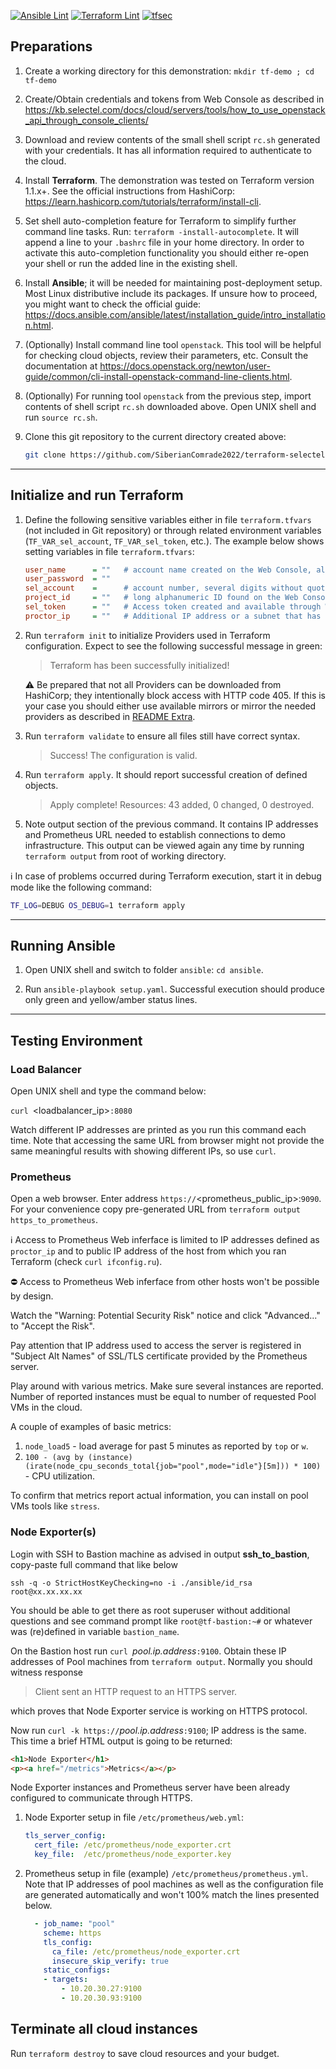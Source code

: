 [![Ansible Lint](https://github.com/SiberianComrade2022/terraform-selectel-demo/actions/workflows/ansible-lint.yml/badge.svg)](https://github.com/SiberianComrade2022/terraform-selectel-demo/actions/workflows/ansible-lint.yml)
[![Terraform Lint](https://github.com/SiberianComrade2022/terraform-selectel-demo/actions/workflows/terraform-lint.yml/badge.svg)](https://github.com/SiberianComrade2022/terraform-selectel-demo/actions/workflows/terraform-lint.yml)
[![tfsec](https://github.com/SiberianComrade2022/terraform-selectel-demo/actions/workflows/tfsec.yml/badge.svg)](https://github.com/SiberianComrade2022/terraform-selectel-demo/actions/workflows/tfsec.yml)


## Preparations
1. Create a working directory for this demonstration:  `mkdir tf-demo ; cd tf-demo`

2. Create/Obtain credentials and tokens from Web Console as described in 
https://kb.selectel.com/docs/cloud/servers/tools/how_to_use_openstack_api_through_console_clients/

3. Download and review contents of the small shell script `rc.sh` generated with your credentials. It has all information required to authenticate to the cloud.

5. Install **Terraform**. The demonstration was tested on Terraform version 1.1.x+. See the official instructions from HashiCorp: https://learn.hashicorp.com/tutorials/terraform/install-cli.

6. Set shell auto-completion feature for Terraform to simplify further command line tasks. Run: `terraform -install-autocomplete`. It will append a line to your `.bashrc` file in your home directory. In order to activate this auto-completion functionality you should either re-open your shell or run the added line in the existing shell.

7. Install **Ansible**; it will be needed for maintaining post-deployment setup. Most Linux distributive include its packages. If unsure how to proceed, you might want to check the official guide: https://docs.ansible.com/ansible/latest/installation_guide/intro_installation.html.

8. (Optionally) Install command line tool `openstack`. This tool will be helpful for checking cloud objects, review their parameters, etc. Consult the documentation at https://docs.openstack.org/newton/user-guide/common/cli-install-openstack-command-line-clients.html.

9. (Optionally) For running tool `openstack` from the previous step, import contents of shell script `rc.sh` downloaded above. Open UNIX shell and run `source rc.sh`.

10. Clone this git repository to the current directory created above:
      ```bash
      git clone https://github.com/SiberianComrade2022/terraform-selectel-demo.git .
      ```

***
## Initialize and run Terraform
1. Define the following sensitive variables either in file `terraform.tfvars` (not included in Git repository) or through related environment variables (`TF_VAR_sel_account`, `TF_VAR_sel_token`, etc.). The example below shows setting variables in file `terraform.tfvars`:
      ```ini
      user_name      = ""   # account name created on the Web Console, also mentioned in rc.sh.
      user_password  = ""
      sel_account    =      # account number, several digits without quotes
      project_id     = ""   # long alphanumeric ID found on the Web Console and in the script rc.sh.
      sel_token      = ""   # Access token created and available through Web Console. Copy full string.
      proctor_ip     = ""   # Additional IP address or a subnet that has access to Bastion SSH and Prometheus web
      ``` 
2. Run `terraform init` to initialize Providers used in Terraform configuration. Expect to see the following successful message in green:
   > Terraform has been successfully initialized!

   :warning: Be prepared that not all Providers can be downloaded from HashiCorp; they intentionally block access with HTTP code 405. If this is your case you should either use available mirrors or mirror the needed providers as described in [README Extra](README_extra.md).


3. Run `terraform validate` to ensure all files still have correct syntax.
   > Success! The configuration is valid.

4. Run `terraform apply`. It should report successful creation of defined objects.
   > Apply complete! Resources: 43 added, 0 changed, 0 destroyed.

5. Note output section of the previous command. It contains IP addresses and Prometheus URL needed to establish connections to demo infrastructure. This output can be viewed again any time by running `terraform output` from root of working directory. 

:information_source: In case of problems occurred during Terraform execution, start it in debug mode like the following command:

```bash
TF_LOG=DEBUG OS_DEBUG=1 terraform apply
```

****
## Running Ansible
1. Open UNIX shell and switch to folder `ansible`: `cd ansible`.

2. Run `ansible-playbook setup.yaml`. Successful execution should produce only green and yellow/amber status lines. 


***
## Testing Environment

### Load Balancer
Open UNIX shell and type the command below:

`curl `<loadbalancer_ip>`:8080`

Watch different IP addresses are printed as you run this command each time. Note that accessing the same URL from browser might not provide the same  meaningful results with showing different IPs, so use `curl`.

### Prometheus
Open a web browser. Enter address `https://`<prometheus_public_ip>:`9090`. For your convenience copy pre-generated URL from `terraform output` `https_to_prometheus`.


:information_source: Access to Prometheus Web inferface is limited to IP addresses defined as `proctor_ip` and to public IP address of the host from which you ran Terraform (check `curl ifconfig.ru`). 

:no_entry: Access to Prometheus Web inferface from other hosts won't be possible by design.

Watch the "Warning: Potential Security Risk" notice and click "Advanced..." to "Accept the Risk". 

Pay attention that IP address used to access the server is registered in "Subject Alt Names" of SSL/TLS certificate provided by the Prometheus server.

Play around with various metrics. Make sure several instances are reported. Number of reported instances must be equal to number of requested Pool VMs in the cloud.

A couple of examples of basic metrics:
1. `node_load5` - load average for past 5 minutes as reported by `top` or `w`.
2. `100 - (avg by (instance)(irate(node_cpu_seconds_total{job="pool",mode="idle"}[5m])) * 100)` - CPU utilization. 

To confirm that metrics report actual information, you can install on pool VMs tools like `stress`.

### Node Exporter(s) ###
Login with SSH to Bastion machine as advised in output **ssh_to_bastion**, copy-paste full command that like below

`ssh -q -o StrictHostKeyChecking=no -i ./ansible/id_rsa root@xx.xx.xx.xx`

You should be able to get there as root superuser without additional questions and see command prompt like `root@tf-bastion:~#` or whatever was (re)defined in variable `bastion_name`.

On the Bastion host run `curl `_pool.ip.address_`:9100`. Obtain these IP addresses of Pool machines from `terraform output`. Normally you should witness response
  > Client sent an HTTP request to an HTTPS server.

which proves that Node Exporter service is working on HTTPS protocol.

Now run `curl -k https://`_pool.ip.address_`:9100`; IP address is the same. This time a brief HTML output is going to be returned:
```html
<h1>Node Exporter</h1>
<p><a href="/metrics">Metrics</a></p>
```

Node Exporter instances and Prometheus server have been already configured to communicate through HTTPS.
1.  Node Exporter setup in file `/etc/prometheus/web.yml`:
    ```yaml
    tls_server_config:
      cert_file: /etc/prometheus/node_exporter.crt
      key_file:  /etc/prometheus/node_exporter.key
    ```
2. Prometheus setup in file (example) `/etc/prometheus/prometheus.yml`. Note that IP addresses of pool machines as well as the configuration file are generated automatically and won't 100% match the lines presented below. 
    ```yaml
      - job_name: "pool"
        scheme: https
        tls_config:
          ca_file: /etc/prometheus/node_exporter.crt
          insecure_skip_verify: true
        static_configs:
        - targets:
            - 10.20.30.27:9100
            - 10.20.30.93:9100
    ```

## Terminate all cloud instances 
Run `terraform destroy` to save cloud resources and your budget.
